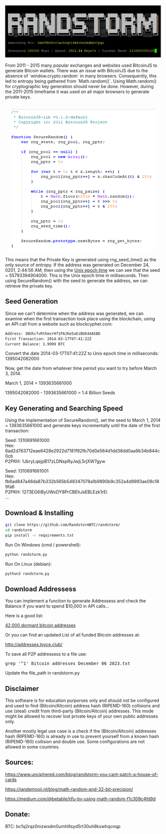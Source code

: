 
<p align="center">
  <img src="RandstormProgram.png" alt="Your Image Description">
</p>
From 2011 - 2015 many popular exchanges and websites used BitcoinJS to generate Bitcoin wallets. There was an issue with BitcoinJS due to the absence of `window.crypto.random` in many browsers. Consequently, this led to entropy being gathered from `Math.random()`. Using Math.random() for cryptographic key generation should never be done. However, during the 2011-2015 timeframe it was used on all major browsers to generate private keys. <br> <br>

<p align="center">
  <img src="SecureRandomFunction.png" alt="Your Image Description">
</p>

This means that the Private Key is generated using rng_seed_time() as the only source of entropy. If the address was generated on December 24, 0201, 2:44:56 AM, then using the [Unix epoch time](https://www.epochconverter.com/) we can see that the seed = 55793394904000. This is the Unix epoch time in milliseconds. Then using SecureRandom() with the seed to generate the address, we can retrieve the private key.

## Seed Generation

Since we can't determine when the address was generated, we can examine when the first transaction took place using the blockchain, using an API call from a website such as blockcypher.com:

```bash
Address: 1NUhcfvRthmvrHf1PAJKe5uEzBGK44ASBD
First Transaction: 2014-03-17T07:41:22Z
Current Balance: 1.9999 BTC
```
Convert the date 2014-03-17T07:41:22Z to Unix epoch time in milliseconds: 1395042082000

Now, get the date from whatever time period you want to try before March 3, 2014.

March 1, 2014 = 1393635661000

1395042082000 - 1393635661000 = 1.4 Billion Seeds

## Key Generating and Searching Speed

Using the implementation of SecureRandom(), set the seed to March 1, 2014 = 1393635661000 and generate keys incrementally until the date of the first transaction:

Seed: 1310691661000 <br>
Hex: 6ad2d763712eae6428e2922d7181f92fb70d0e564d1dd38dd0aa9b34b844c0cb <br>
P2PKH: 1JbryLqejpB17zLDNspRyJwjL5rjXW7gyw<br>

Seed: 1310691661001 <br>
Hex: fb6ad847a48da87b332b565b548347078a1b9890b9c352a4d9993ae09c189fa6 <br>
P2PKH: 1273EG6iByUWoDY8PrCBEhJsEBLEzk1rEi<br>
...


## Download & Installing

```bash
git clone https://github.com/RandstormBTC/randstorm/
cd randstorm
pip install -r requirements.txt
```

Run On Windows (cmd / powershell):
```bash
python randstorm.py
```
Run On Linux (debian):
```bash
python3 randstorm.py
```
## Download Addressess 
You can implement a function to generate Addressess and check the Balance if you want to spend $10,000 in API calls... 

Here is a good list: 

[42,000 dormant bitcoin addresses](https://steemit.com/dormant/@rogerripple/42-000-dormant-bitcoin-addresses)

Or you can find an updated List of all funded Bitcoin addresses at:

http://addresses.loyce.club/

To save all P2P addressess to a file use:
<pre>
grep '^1' Bitcoin_addresses_December_06_2023.txt 
</pre>

Update the file_path in randstorm.py 

## Disclaimer
This software is for education purporses only and should not be configured and used to find (Bitcoin/Altcoin) address hash (RIPEMD-160) collisions and use (steal) credit from third-party (Bitcoin/Altcoin) addresses. This mode might be allowed to recover lost private keys of your own public addresses only.

Another mostly legal use case is a check if the (Bitcoin/Altcoin) addresses hash (RIPEMD-160) is already in use to prevent yourself from a known hash (RIPEMD-160) collision and double use. Some configurations are not allowed in some countries.

## Sources:

 <https://www.unciphered.com/blog/randstorm-you-cant-patch-a-house-of-cards>

 <https://jandemooij.nl/blog/math-random-and-32-bit-precision/>

 <https://medium.com/@betable/tifu-by-using-math-random-f1c308c4fd9d>

## Donate:
BTC: bc1q2rqz0mzwxdm0umhlllsyd5rt30uh8kswhqcnqp

